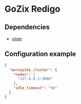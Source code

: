 # GoZix Redigo

## Dependencies

* [viper](https://github.com/gozix/viper)

## Configuration example

```json
{
  "aerospike_cluster": {
    "nodes": [
      "127.0.0.1:3000"
    ],
    "idle_timeout": "5m"
  }
}
```
